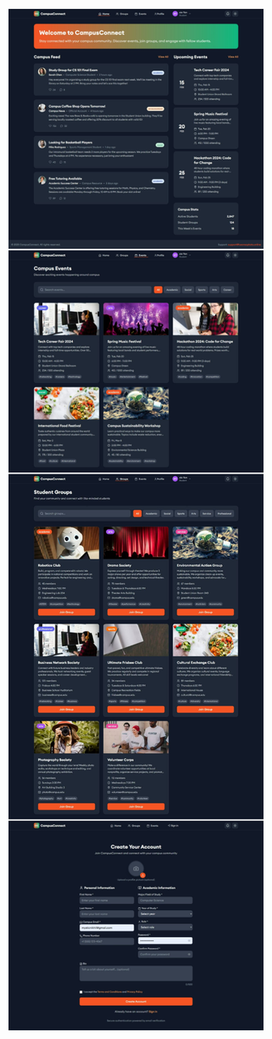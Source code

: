 ![alt text](CampusConnect.jpg)
![alt text](CampusConnect2.jpg)
![alt text](CampusConnect1.jpg)
![alt text](CampusConnect3.jpg)